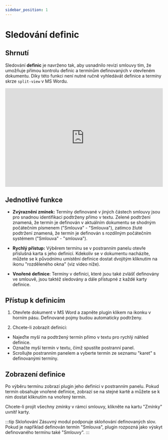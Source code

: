 ```yaml
---
sidebar_position: 1
---
```


# Sledování definic

## Shrnutí

Sledování **definic** je navrženo tak, aby usnadnilo revizi smlouvy tím, že
umožňuje přímou kontrolu definic a termínům definovaných v otevřeném dokumentu.
Díky této funkci není nutné ručně vyhledávát definice a termíny skrze `split-view`
v MS Wordu.

<iframe width="100%" height="315" src="https://www.youtube.com/embed/qa7d2C30m_o?si=6NrwdKgu5lpNBrD-" title="YouTube video player" frameborder="0" allow="accelerometer; autoplay; clipboard-write; encrypted-media; gyroscope; picture-in-picture; web-share" allowfullscreen></iframe>

## Jednotlivé funkce

- **Zvýraznění zmínek:** Termíny definované v jiných částech smlouvy jsou pro snadnou
   identifikaci podtrženy přímo v textu. Zelené podtržení znamená, že termín je definován v
   aktuálním dokumentu se shodným počátečním písmenem ("Smlouva" - "Smlouva"),
   zatímco žluté podtržení znamená, že termín je definován s rozdílným počátečním systémem
  ("Smlouva" - "smlouva").

- **Rychlý přístup:** Výběrem termínu se v postranním panelu otevře příslušná karta s
jeho definicí. Kdekoliv se v dokumentu nacházíte, můžete se k původnímu umístění
definice dostat dvojitým kliknutím na ikonu "rozděleného okna" (viz video níže).

- **Vnořené definice**: Termíny v definici, které jsou také zvlášť definovány ve
smlouvě, jsou taktéž sledovány a dále přístupné z každé karty definice.

## Přístup k definicím

1. Otevřete dokument v MS Word a zapněte plugin klikem na ikonku v horním pásu.
Definované pojmy budou automaticky podtrženy.

2. Chcete-li zobrazit definici:

- Najeďte myší na podtržený termín přímo v textu pro rychlý náhled definice.
- Označte myší termín v textu, čímž spustíte postranní panel.
- Scrollujte postranním panelem a vyberte termín ze seznamu "karet" s definovanými
termíny.

## Zobrazení definice

Po výběru termínu zobrazí plugin jeho definici v postranním panelu. Pokud termín
obsahuje vnořené definice, zobrazí se na stejné kartě a můžete se k nim dostat
kliknutím na vnořený termín.

Chcete-li projít všechny zmínky v rámci smlouvy, klikněte na kartu "Zmínky" uvnitř
karty.

:::tip Skloňování
Zásuvný modul podporuje skloňování definovaných slov. Pokud je například definován
termín "Smlouva", plugin rozpozná jako výskyt definovaného termínu také "Smlouvy".
:::
